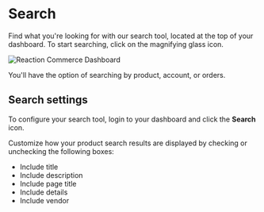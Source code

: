 # Search

Find what you're looking for with our search tool, located at the top of your dashboard. To start searching, click on the magnifying glass icon.

![](/assets/admin-search-tool.png "Reaction Commerce Dashboard")

You'll have the option of searching by product, account, or orders.

## Search settings

To configure your search tool, login to your dashboard and click the **Search** <i class="rui font-icon fa fa-search"></i> icon.

Customize how your product search results are displayed by checking or unchecking the following boxes:

-   Include title
-   Include description
-   Include page title
-   Include details
-   Include vendor
